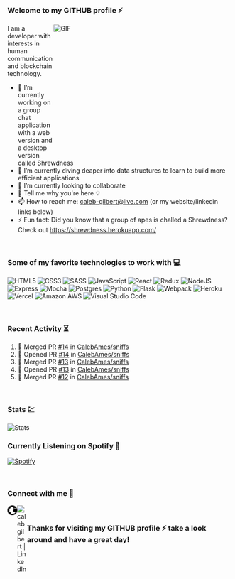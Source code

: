 ### Welcome to my GITHUB profile ⚡️

<img align="right" alt="GIF" src="https://i.pinimg.com/originals/e4/26/70/e426702edf874b181aced1e2fa5c6cde.gif" width="400" height="300">

I am a developer with interests in human communication and blockchain technology.

- 🔭 I’m currently working on a group chat application with a web version and a desktop version called Shrewdness
- 🌱 I’m currently diving deaper into data structures to learn to build more efficient applications
- 👯 I’m currently looking to collaborate
- 💬 Tell me why you're here 💡
- 📫 How to reach me: caleb-gilbert@live.com (or my website/linkedin links below)
- ⚡ Fun fact: Did you know that a group of apes is challed a Shrewdness? Check out https://shrewdness.herokuapp.com/

<br />

### Some of my favorite technologies to work with 💻

![HTML5](https://img.shields.io/badge/html5-%23E34F26.svg?&style=for-the-badge&logo=html5&logoColor=white)
<img alt="CSS3" src="https://img.shields.io/badge/css3-%231572B6.svg?&style=for-the-badge&logo=css3&logoColor=white"/>
<img alt="SASS" src="https://img.shields.io/badge/SASS-hotpink.svg?&style=for-the-badge&logo=SASS&logoColor=white"/>
<img alt="JavaScript" src="https://img.shields.io/badge/javascript-%23323330.svg?&style=for-the-badge&logo=javascript&logoColor=%23F7DF1E"/>
<img alt="React" src="https://img.shields.io/badge/react-%2320232a.svg?&style=for-the-badge&logo=react&logoColor=%2361DAFB"/>
<img alt="Redux" src="https://img.shields.io/badge/redux-%23593d88.svg?&style=for-the-badge&logo=redux&logoColor=white"/>
<img alt="NodeJS" src="https://img.shields.io/badge/node.js-%2343853D.svg?&style=for-the-badge&logo=node.js&logoColor=white"/>
![Express](https://img.shields.io/badge/Express.js-000000?style=for-the-badge&logo=express&logoColor=white)
<img alt="Mocha" src="https://img.shields.io/badge/-mocha-%238D6748?&style=for-the-badge&logo=mocha&logoColor=white"/>
<img alt="Postgres" src ="https://img.shields.io/badge/postgres-%23316192.svg?&style=for-the-badge&logo=postgresql&logoColor=white"/>
<img alt="Python" src="https://img.shields.io/badge/python-%2314354C.svg?&style=for-the-badge&logo=python&logoColor=white"/>
<img alt="Flask" src="https://img.shields.io/badge/flask-%23000.svg?&style=for-the-badge&logo=flask&logoColor=white"/>
<img alt="Webpack" src="https://img.shields.io/badge/webpack-%238DD6F9.svg?&style=for-the-badge&logo=webpack&logoColor=black" />
<img alt="Heroku" src="https://img.shields.io/badge/heroku-%23430098.svg?&style=for-the-badge&logo=heroku&logoColor=white"/>
<img alt="Vercel" src="https://img.shields.io/badge/vercel-%23000000.svg?&style=for-the-badge&logo=vercel&logoColor=white"/>
![Amazon AWS](https://img.shields.io/badge/Amazon_AWS-232F3E?style=for-the-badge&logo=amazon-aws&logoColor=white)
<img alt="Visual Studio Code" src="https://img.shields.io/badge/VisualStudioCode-0078d7.svg?&style=for-the-badge&logo=visual-studio-code&logoColor=white"/>

<br />

### Recent Activity ⏳

<!--START_SECTION:activity-->
1. 🎉 Merged PR [#14](https://github.com/CalebAmes/sniffs/pull/14) in [CalebAmes/sniffs](https://github.com/CalebAmes/sniffs)
2. 💪 Opened PR [#14](https://github.com/CalebAmes/sniffs/pull/14) in [CalebAmes/sniffs](https://github.com/CalebAmes/sniffs)
3. 🎉 Merged PR [#13](https://github.com/CalebAmes/sniffs/pull/13) in [CalebAmes/sniffs](https://github.com/CalebAmes/sniffs)
4. 💪 Opened PR [#13](https://github.com/CalebAmes/sniffs/pull/13) in [CalebAmes/sniffs](https://github.com/CalebAmes/sniffs)
5. 🎉 Merged PR [#12](https://github.com/CalebAmes/sniffs/pull/12) in [CalebAmes/sniffs](https://github.com/CalebAmes/sniffs)
<!--END_SECTION:activity-->

<br />

### Stats 💹

<img alt="Stats" width="600px" height="200px" src="https://github-readme-stats.vercel.app/api?username=calebames&&show_icons=true&title_color=000000&icon_color=bb2acf&text_color=FE5F55&bg_color=fefefe">

<br />

### Currently Listening on Spotify 🎵

[![Spotify](https://calebames.vercel.app/api/spotify)](https://open.spotify.com/user/214pqxcs7k2cos6kqton5zssa)

<br />

### Connect with me 🤝

[<img align="left" alt="calebames.github.io" width="22px" src="https://raw.githubusercontent.com/iconic/open-iconic/master/svg/globe.svg" />][website]
[<img align="left" alt="caleb gilbert | LinkedIn" width="22px" src="https://cdn.jsdelivr.net/npm/simple-icons@v3/icons/linkedin.svg" />][linkedin]

<br />

### Thanks for visiting my GITHUB profile ⚡️ take a look around and have a great day!

<br />

[website]: https://calebames.github.io/
[linkedin]: https://www.linkedin.com/in/caleb-gilbert-b522ab142/
